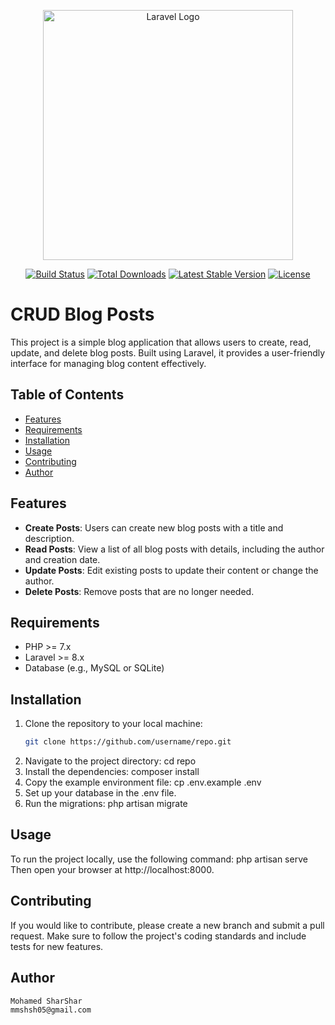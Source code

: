 <p align="center"><a href="https://laravel.com" target="_blank"><img src="https://raw.githubusercontent.com/laravel/art/master/logo-lockup/5%20SVG/2%20CMYK/1%20Full%20Color/laravel-logolockup-cmyk-red.svg" width="400" alt="Laravel Logo"></a></p>

<p align="center">
<a href="https://github.com/laravel/framework/actions"><img src="https://github.com/laravel/framework/workflows/tests/badge.svg" alt="Build Status"></a>
<a href="https://packagist.org/packages/laravel/framework"><img src="https://img.shields.io/packagist/dt/laravel/framework" alt="Total Downloads"></a>
<a href="https://packagist.org/packages/laravel/framework"><img src="https://img.shields.io/packagist/v/laravel/framework" alt="Latest Stable Version"></a>
<a href="https://packagist.org/packages/laravel/framework"><img src="https://img.shields.io/packagist/l/laravel/framework" alt="License"></a>
</p>

# CRUD Blog Posts

This project is a simple blog application that allows users to create, read, update, and delete blog posts. Built using Laravel, it provides a user-friendly interface for managing blog content effectively.

## Table of Contents

- [Features](#features)
- [Requirements](#requirements)
- [Installation](#installation)
- [Usage](#usage)
- [Contributing](#contributing)
- [Author](#author)

## Features

- **Create Posts**: Users can create new blog posts with a title and description.
- **Read Posts**: View a list of all blog posts with details, including the author and creation date.
- **Update Posts**: Edit existing posts to update their content or change the author.
- **Delete Posts**: Remove posts that are no longer needed.

## Requirements

- PHP >= 7.x
- Laravel >= 8.x
- Database (e.g., MySQL or SQLite)

## Installation

1. Clone the repository to your local machine:
   ```bash
   git clone https://github.com/username/repo.git
2. Navigate to the project directory:
    cd repo
3. Install the dependencies:
    composer install
4. Copy the example environment file:
    cp .env.example .env
5. Set up your database in the .env file.
6. Run the migrations:
    php artisan migrate
## Usage
To run the project locally, use the following command:
    php artisan serve
Then open your browser at http://localhost:8000.

## Contributing
If you would like to contribute, please create a new branch and submit a pull request. Make sure to follow the project's coding standards and include tests for new features.

## Author
    Mohamed SharShar
    mmshsh05@gmail.com
